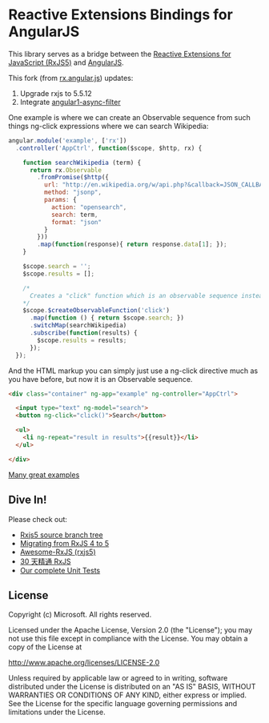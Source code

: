 # Reactive Extensions Bindings for AngularJS

This library serves as a bridge between the [Reactive Extensions for JavaScript (RxJS5)](https://github.com/ReactiveX/rxjs/tree/5.x) and [AngularJS](http://angularjs.org/).

This fork (from [rx.angular.js](https://github.com/Reactive-Extensions/rx.angular.js)) updates:
1. Upgrade rxjs to 5.5.12
2. Integrate [angular1-async-filter](https://github.com/cvuorinen/angular1-async-filter)

One example is where we can create an Observable sequence from such things ng-click expressions where we can search Wikipedia:

```js
angular.module('example', ['rx'])
  .controller('AppCtrl', function($scope, $http, rx) {

    function searchWikipedia (term) {
      return rx.Observable
        .fromPromise($http({
          url: "http://en.wikipedia.org/w/api.php?&callback=JSON_CALLBACK",
          method: "jsonp",
          params: {
            action: "opensearch",
            search: term,
            format: "json"
          }
        }))
        .map(function(response){ return response.data[1]; });
    }

    $scope.search = '';
    $scope.results = [];

    /*
      Creates a "click" function which is an observable sequence instead of just a function.
    */
    $scope.$createObservableFunction('click')
      .map(function () { return $scope.search; })
      .switchMap(searchWikipedia)
      .subscribe(function(results) {
        $scope.results = results;
      });
  });
```

And the HTML markup you can simply just use a ng-click directive much as you have before, but now it is an Observable sequence.
```html
<div class="container" ng-app="example" ng-controller="AppCtrl">

  <input type="text" ng-model="search">
  <button ng-click="click()">Search</button>

  <ul>
    <li ng-repeat="result in results">{{result}}</li>
  </ul>

</div>
```

[Many great examples](https://github.com/benxshen/rx.angular.hacked.js/tree/master/examples)

## Dive In! ##

Please check out:
 - [Rxjs5 source branch tree](https://github.com/ReactiveX/rxjs/tree/5.x)
 - [Migrating from RxJS 4 to 5](https://github.com/staltz/RxJSNext/blob/master/MIGRATION.md)
 - [Awesome-RxJS (rxjs5)](https://github.com/RxJS-CN/awesome-rxjs)
 - [30 天精通 RxJS](https://ithelp.ithome.com.tw/users/20103367/ironman/1199)
 - [Our complete Unit Tests](https://github.com/benxshen/rx.angular.hacked.js/tree/master/tests)

## License ##

Copyright (c) Microsoft.  All rights reserved.

Licensed under the Apache License, Version 2.0 (the "License"); you
may not use this file except in compliance with the License. You may
obtain a copy of the License at

http://www.apache.org/licenses/LICENSE-2.0

Unless required by applicable law or agreed to in writing, software
distributed under the License is distributed on an "AS IS" BASIS,
WITHOUT WARRANTIES OR CONDITIONS OF ANY KIND, either express or
implied. See the License for the specific language governing permissions
and limitations under the License.
